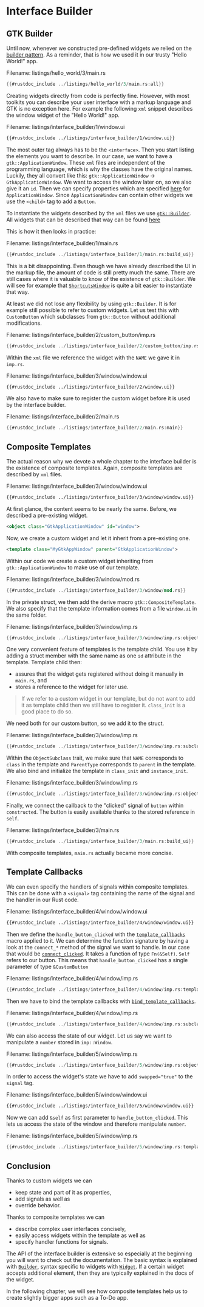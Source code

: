 # Interface Builder

## GTK Builder

Until now, whenever we constructed pre-defined widgets we relied on the [builder pattern](https://rust-unofficial.github.io/patterns/patterns/creational/builder.html).
As a reminder, that is how we used it in our trusty "Hello World!" app.

<span class="filename">Filename: listings/hello_world/3/main.rs</span>
```rust ,no_run,noplayground
{{#rustdoc_include ../listings/hello_world/3/main.rs:all}}
```

Creating widgets directly from code is perfectly fine.
However, with most toolkits you can describe your user interface with a markup language and GTK is no exception here.
For example the following `xml` snippet describes the window widget of the "Hello World!" app. 

<span class="filename">Filename: listings/interface_builder/1/window.ui</span>
```xml
{{#rustdoc_include ../listings/interface_builder/1/window.ui}}
```

The most outer tag always has to be the `<interface>`.
Then you start listing the elements you want to describe.
In our case, we want to have a `gtk::ApplicationWindow`.
These `xml` files are independent of the programming language, which is why the classes have the original names.
Luckily, they all convert like this: `gtk::ApplicationWindow` → `GtkApplicationWindow`.
We want to access the window later on, so we also give it an `id`.
Then we can specify properties which are specified [here](https://docs.gtk.org/gtk4/class.ApplicationWindow.html) for `ApplicationWindow`.
Since `ApplicationWindow` can contain other widgets we use the `<child>` tag to add a `Button`.

To instantiate the widgets described by the `xml` files we use [`gtk::Builder`](../docs/gtk4/struct.Builder.html).
All widgets that can be described that way can be found [here](../docs/gtk4/prelude/trait.BuildableExt.html#implementors-1)

This is how it then looks in practice:

<span class="filename">Filename: listings/interface_builder/1/main.rs</span>
```rust ,no_run,noplayground
{{#rustdoc_include ../listings/interface_builder/1/main.rs:build_ui}}
```

This is a bit disappointing.
Even though we have already described the UI in the markup file, the amount of code is still pretty much the same.
There are still cases where it is valuable to know of the existence of `gtk::Builder`.
We will see for example that [`ShortcutsWindow`](../docs/gtk4/struct.ShortcutsWindow.html) is quite a bit easier to instantiate that way.

At least we did not lose any flexibility by using `gtk::Builder`.
It is for example still possible to refer to custom widgets.
Let us test this with `CustomButton` which subclasses from `gtk::Button` without additional modifications. 

<span class="filename">Filename: listings/interface_builder/2/custom_button/imp.rs</span>
```rust ,no_run,noplayground
{{#rustdoc_include ../listings/interface_builder/2/custom_button/imp.rs:imp}}
```

Within the `xml` file we reference the widget with the `NAME` we gave it in `imp.rs`.

<span class="filename">Filename: listings/interface_builder/3/window/window.ui</span>
```xml
{{#rustdoc_include ../listings/interface_builder/2/window.ui}}
```

We also have to make sure to register the custom widget before it is used by the interface builder.

<span class="filename">Filename: listings/interface_builder/2/main.rs</span>
```rust ,no_run,noplayground
{{#rustdoc_include ../listings/interface_builder/2/main.rs:main}}
```

## Composite Templates

The actual reason why we devote a whole chapter to the interface builder is the existence of composite templates.
Again, composite templates are described by `xml` files.

<span class="filename">Filename: listings/interface_builder/3/window/window.ui</span>
```xml
{{#rustdoc_include ../listings/interface_builder/3/window/window.ui}}
```

At first glance, the content seems to be nearly the same.
Before, we described a pre-existing widget.

```xml
<object class="GtkApplicationWindow" id="window">
```

Now, we create a custom widget and let it inherit from a pre-existing one.

```xml
<template class="MyGtkAppWindow" parent="GtkApplicationWindow">
```

Within our code we create a custom widget inheriting from `gtk::ApplicationWindow` to make use of our template.

<span class="filename">Filename: listings/interface_builder/3/window/mod.rs</span>
```rust ,no_run,noplayground
{{#rustdoc_include ../listings/interface_builder/3/window/mod.rs}}
```

In the private struct, we then add the derive macro `gtk::CompositeTemplate`.
We also specify that the template information comes from a file `window.ui` in the same folder.

<span class="filename">Filename: listings/interface_builder/3/window/imp.rs</span>
```rust ,no_run,noplayground
{{#rustdoc_include ../listings/interface_builder/3/window/imp.rs:object}}
```

One very convenient feature of templates is the template child.
You use it by adding a struct member with the same name as one `id` attribute in the template.
Template child then:
- assures that the widget gets registered without doing it manually in `main.rs`, and
- stores a reference to the widget for later use.

> If we refer to a custom widget in our template, but do not want to add it as template child then we still have to register it.
> `class_init` is a good place to do so.

We need both for our custom button, so we add it to the struct.

<span class="filename">Filename: listings/interface_builder/3/window/imp.rs</span>
```rust ,no_run,noplayground
{{#rustdoc_include ../listings/interface_builder/3/window/imp.rs:subclass}}
```

Within the `ObjectSubclass` trait, we make sure that `NAME` corresponds to `class` in the template and `ParentType` corresponds to `parent` in the template.
We also bind and initialize the template in `class_init` and `instance_init`.

<span class="filename">Filename: listings/interface_builder/3/window/imp.rs</span>
```rust ,no_run,noplayground
{{#rustdoc_include ../listings/interface_builder/3/window/imp.rs:object_impl}}
```

Finally, we connect the callback to the "clicked" signal of `button` within `constructed`.
The button is easily available thanks to the stored reference in `self`.

<span class="filename">Filename: listings/interface_builder/3/main.rs</span>
```rust ,no_run,noplayground
{{#rustdoc_include ../listings/interface_builder/3/main.rs:build_ui}}
```
With composite templates, `main.rs` actually became more concise.

## Template Callbacks

We can even specify the handlers of signals within composite templates.
This can be done with a `<signal>` tag containing the name of the signal and the handler in our Rust code.

<span class="filename">Filename: listings/interface_builder/4/window/window.ui</span>
```xml
{{#rustdoc_include ../listings/interface_builder/4/window/window.ui}}
```

Then we define the `handle_button_clicked` with the [`template_callbacks`](../docs/gtk4_macros/attr.template_callbacks.html) macro applied to it.
We can determine the function signature by having a look at the `connect_*` method of the signal we want to handle.
In our case that would be [`connect_clicked`](../docs/gtk4/prelude/trait.ButtonExt.html#tymethod.connect_clicked).
It takes a function of type `Fn(&Self)`.
`Self` refers to our button.
This means that `handle_button_clicked` has a single parameter of type `&CustomButton`

<span class="filename">Filename: listings/interface_builder/4/window/imp.rs</span>
```rust ,no_run,noplayground
{{#rustdoc_include ../listings/interface_builder/4/window/imp.rs:template_callbacks}}
```

Then we have to bind the template callbacks with [`bind_template_callbacks`](../docs/gtk4/subclass/widget/trait.CompositeTemplateCallbacks.html#method.bind_template_callbacks).

<span class="filename">Filename: listings/interface_builder/4/window/imp.rs</span>
```rust ,no_run,noplayground
{{#rustdoc_include ../listings/interface_builder/4/window/imp.rs:subclass}}
```

We can also access the state of our widget.
Let us say we want to manipulate a `number` stored in `imp::Window`.

<span class="filename">Filename: listings/interface_builder/5/window/imp.rs</span>
```rust ,no_run,noplayground
{{#rustdoc_include ../listings/interface_builder/5/window/imp.rs:object}}
```

In order to access the widget's state we have to add `swapped="true"` to the `signal` tag.

<span class="filename">Filename: listings/interface_builder/5/window/window.ui</span>
```xml
{{#rustdoc_include ../listings/interface_builder/5/window/window.ui}}
```

Now we can add `&self` as first parameter to `handle_button_clicked`.
This lets us access the state of the window and therefore manipulate `number`.

<span class="filename">Filename: listings/interface_builder/5/window/imp.rs</span>
```rust ,no_run,noplayground
{{#rustdoc_include ../listings/interface_builder/5/window/imp.rs:template_callbacks}}
```



## Conclusion

Thanks to custom widgets we can
- keep state and part of it as properties,
- add signals as well as
- override behavior.

Thanks to composite templates we can
- describe complex user interfaces concisely, 
- easily access widgets within the template as well as
- specify handler functions for signals. 

The API of the interface builder is extensive so especially at the beginning you will want to check out the documentation.
The basic syntax is explained with [`Builder`](../docs/gtk4/struct.Builder.html#gtkbuilder-ui-definitions), syntax specific to widgets with [`Widget`](../docs/gtk4/struct.Widget.html#gtkwidget-as-gtkbuildable).
If a certain widget accepts additional element, then they are typically explained in the docs of the widget.

In the following chapter, we will see how composite templates help us to create slightly bigger apps such as a To-Do app.
